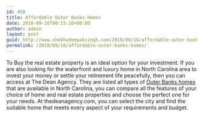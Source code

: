 ```yaml
---
id: 450
title: Affordable Outer Banks Homes
date: 2010-09-16T00:15:10+00:00
author: admin
layout: post
guid: http://www.shobhadeepaksingh.com/2010/09/16/affordable-outer-banks-homes/
permalink: /2010/09/16/affordable-outer-banks-homes/
---
```

To Buy the real estate property is an ideal option for your investment. If you are also looking for the waterfront and luxury home in North Carolina area to invest your money or settle your retirement life peacefully, then you can access at The Dean Agency. They are listed all types of [Outer Banks homes](http://www.thedeanagency.com) that are available in North Carolina, you can compare all the features of your choice of home and real estate properties and choose the perfect one for your needs. At thedeanagency.com, you can select the city and find the suitable home that meets every aspect of your requirements and budget.